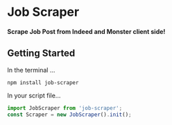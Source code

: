 # Job Scraper
#### Scrape Job Post from Indeed and Monster client side!
## Getting Started
In the terminal ...
```bash
npm install job-scraper
```

In your script file...
```javascript
import JobScraper from 'job-scraper';
const Scraper = new JobScraper().init();
```